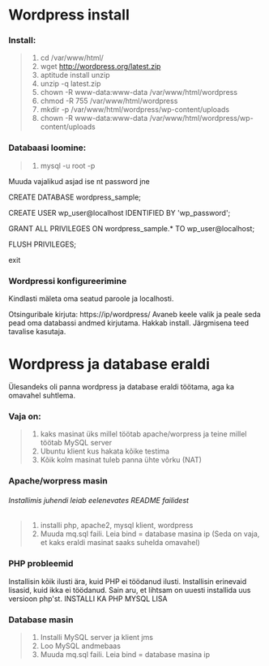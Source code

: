 # Wordpress install

### Install:

> 1. cd /var/www/html/
> 2. wget http://wordpress.org/latest.zip
> 3. aptitude install unzip
> 4. unzip -q latest.zip
> 5. chown -R www-data:www-data /var/www/html/wordpress
> 6. chmod -R 755 /var/www/html/wordpress
> 7. mkdir -p /var/www/html/wordpress/wp-content/uploads
> 8. chown -R www-data:www-data /var/www/html/wordpress/wp-content/uploads

### Databaasi loomine:

> 1. mysql -u root -p

Muuda vajalikud asjad ise nt password jne

CREATE DATABASE wordpress_sample;

CREATE USER wp_user@localhost IDENTIFIED BY 'wp_password';

GRANT ALL PRIVILEGES ON wordpress_sample.* TO wp_user@localhost;

FLUSH PRIVILEGES;

exit

### Wordpressi konfigureerimine

Kindlasti mäleta oma seatud paroole ja localhosti.

Otsinguribale kirjuta: https://ip/wordpress/ 
Avaneb keele valik ja peale seda pead oma databassi andmed kirjutama. Hakkab install.
Järgmisena teed tavalise kasutaja.

# Wordpress ja database eraldi

Ülesandeks oli panna wordpress ja database eraldi töötama, aga ka omavahel suhtlema.

### Vaja on:

> 1. kaks masinat üks millel töötab apache/worpress ja teine millel töötab MySQL server
> 2. Ubuntu klient kus hakata kõike testima
> 3. Kõik kolm masinat tuleb panna ühte võrku (NAT)

### Apache/worpress masin
###### Installimis juhendi leiab eelenevates README failidest

> 1. installi php, apache2, mysql klient, wordpress
> 2. Muuda mq.sql faili. Leia bind = database masina ip (Seda on vaja, et kaks eraldi masinat saaks suhelda omavahel)

### PHP probleemid

Installisin kõik ilusti ära, kuid PHP ei töödanud ilusti. Installisin erinevaid lisasid, kuid ikka ei töödanud. Sain aru, et lihtsam on uuesti installida uus versioon php'st.
INSTALLI KA PHP MYSQL LISA

### Database masin

> 1. Installi MySQL server ja klient jms
> 2. Loo MySQL andmebaas
> 3. Muuda mq.sql faili. Leia bind = database masina ip



 
